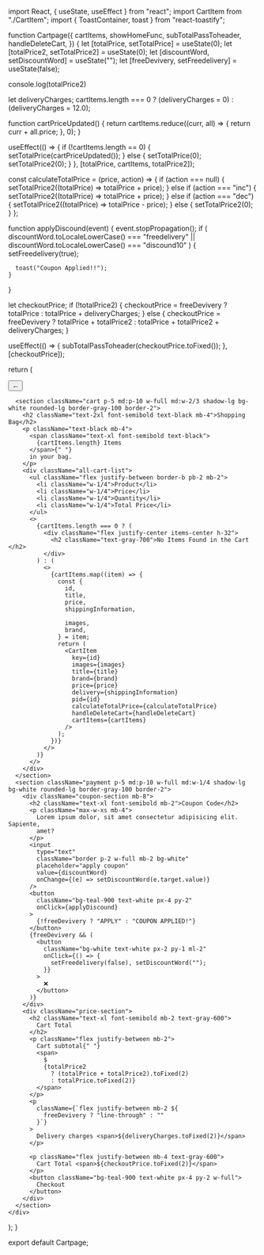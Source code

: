 import React, { useState, useEffect } from "react";
import CartItem from "./CartItem";
import { ToastContainer, toast } from "react-toastify";

function Cartpage({
  cartItems,
  showHomeFunc,
  subTotalPassToheader,
  handleDeleteCart,
}) {
  let [totalPrice, setTotalPrice] = useState(0);
  let [totalPrice2, setTotalPrice2] = useState(0);
  let [discountWord, setDiscountWord] = useState("");
  let [freeDevivery, setFreedelivery] = useState(false);

console.log(totalPrice2)

  let deliveryCharges;
  cartItems.length === 0 ? (deliveryCharges = 0) : (deliveryCharges = 12.0);

  function cartPriceUpdated() {
    return cartItems.reduce((curr, all) => {
      return curr + all.price;
    }, 0);
  }

  useEffect(() => {
    if (!cartItems.length == 0) {
      setTotalPrice(cartPriceUpdated());
    } else {
      setTotalPrice(0);
      setTotalPrice2(0);
    }
  }, [totalPrice, cartItems, totalPrice2]);

  const calculateTotalPrice = (price, action) => {
    if (action === null) {
      setTotalPrice2((totalPrice) => totalPrice + price);
    } else if (action === "inc") {
      setTotalPrice2((totalPrice) => totalPrice + price);
    } else if (action === "dec") {
      setTotalPrice2((totalPrice) => totalPrice - price);
    } else {
      setTotalPrice2(0);
    }
  };

  function applyDiscound(event) {
    event.stopPropagation();
    if (
      discountWord.toLocaleLowerCase() === "freedelivery" ||
      discountWord.toLocaleLowerCase() === "discound10"
    ) {
      setFreedelivery(true);

      toast("Coupon Applied!!");
    }
  }

  let checkoutPrice;
  if (!totalPrice2) {
    checkoutPrice = freeDevivery ? totalPrice : totalPrice + deliveryCharges;
  } else {
    checkoutPrice = freeDevivery
      ? totalPrice + totalPrice2
      : totalPrice + totalPrice2 + deliveryCharges;
  }

  useEffect(() => {
    subTotalPassToheader(checkoutPrice.toFixed());
  }, [checkoutPrice]);

  return (
    <div className="flex flex-col md:flex-row gap-10 p-10 relative">
      <ToastContainer />
      <button
        className="absolute top-4 left-4 tooltip  tooltip-right rounded-full p-2 bg-gray-200 hover:bg-gray-300"
        data-tip="home"
        onClick={showHomeFunc}
      >
        ←
      </button>

      <section className="cart p-5 md:p-10 w-full md:w-2/3 shadow-lg bg-white rounded-lg border-gray-100 border-2">
        <h2 className="text-2xl font-semibold text-black mb-4">Shopping Bag</h2>
        <p className="text-black mb-4">
          <span className="text-xl font-semibold text-black">
            {cartItems.length} Items
          </span>{" "}
          in your bag.
        </p>
        <div className="all-cart-list">
          <ul className="flex justify-between border-b pb-2 mb-2">
            <li className="w-1/4">Product</li>
            <li className="w-1/4">Price</li>
            <li className="w-1/4">Quantity</li>
            <li className="w-1/4">Total Price</li>
          </ul>
          <>
            {cartItems.length === 0 ? (
              <div className="flex justify-center items-center h-32">
                <h2 className="text-gray-700">No Items Found in the Cart </h2>
              </div>
            ) : (
              <>
                {cartItems.map((item) => {
                  const {
                    id,
                    title,
                    price,
                    shippingInformation,

                    images,
                    brand,
                  } = item;
                  return (
                    <CartItem
                      key={id}
                      images={images}
                      title={title}
                      brand={brand}
                      price={price}
                      delivery={shippingInformation}
                      pid={id}
                      calculateTotalPrice={calculateTotalPrice}
                      handleDeleteCart={handleDeleteCart}
                      cartItems={cartItems}
                    />
                  );
                })}
              </>
            )}
          </>
        </div>
      </section>
      <section className="payment p-5 md:p-10 w-full md:w-1/4 shadow-lg bg-white rounded-lg border-gray-100 border-2">
        <div className="coupon-section mb-8">
          <h2 className="text-xl font-semibold mb-2">Coupon Code</h2>
          <p className="max-w-xs mb-4">
            Lorem ipsum dolor, sit amet consectetur adipisicing elit. Sapiente,
            amet?
          </p>
          <input
            type="text"
            className="border p-2 w-full mb-2 bg-white"
            placeholder="apply coupon"
            value={discountWord}
            onChange={(e) => setDiscountWord(e.target.value)}
          />
          <button
            className="bg-teal-900 text-white px-4 py-2"
            onClick={applyDiscound}
          >
            {!freeDevivery ? "APPLY" : "COUPON APPLIED!"}
          </button>
          {freeDevivery && (
            <button
              className="bg-white text-white px-2 py-1 ml-2"
              onClick={() => {
                setFreedelivery(false), setDiscountWord("");
              }}
            >
              ❌
            </button>
          )}
        </div>
        <div className="price-section">
          <h2 className="text-xl font-semibold mb-2 text-gray-600">
            Cart Total
          </h2>
          <p className="flex justify-between mb-2">
            Cart subtotal{" "}
            <span>
              $
              {totalPrice2
                ? (totalPrice + totalPrice2).toFixed(2)
                : totalPrice.toFixed(2)}
            </span>
          </p>
          <p
            className={`flex justify-between mb-2 ${
              freeDevivery ? "line-through" : ""
            }`}
          >
            Delivery charges <span>${deliveryCharges.toFixed(2)}</span>
          </p>

          <p className="flex justify-between mb-4 text-gray-600">
            Cart Total <span>${checkoutPrice.toFixed(2)}</span>
          </p>
          <button className="bg-teal-900 text-white px-4 py-2 w-full">
            Checkout
          </button>
        </div>
      </section>
    </div>
  );
}

export default Cartpage;
